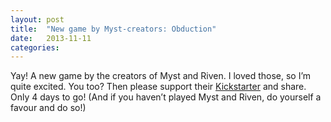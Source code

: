 ```yaml
---
layout: post
title:  "New game by Myst-creators: Obduction"
date:   2013-11-11
categories:
---
```


Yay! A new game by the creators of Myst and Riven. I loved those, so I’m quite excited. You too? Then please support their [Kickstarter](http://www.kickstarter.com/projects/cyaninc/obduction/) and share. Only 4 days to go! (And if you haven’t played Myst and Riven, do yourself a favour and do so!)

